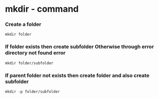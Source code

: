 # mkdir - command

### Create a folder
```
mkdir folder
```

### If folder exists then create subfolder Otherwise through error directory not found error
```
mkdir folder/subfolder
```

### If parent folder not exists then create folder and also create subfolder
```
mkdir -p folder/subfolder
```